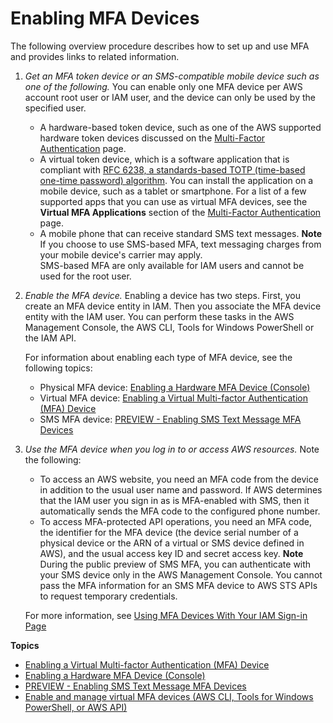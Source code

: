 # Enabling MFA Devices<a name="id_credentials_mfa_enable"></a>

The following overview procedure describes how to set up and use MFA and provides links to related information\.

1. *Get an MFA token device or an SMS\-compatible mobile device such as one of the following\.* You can enable only one MFA device per AWS account root user or IAM user, and the device can only be used by the specified user\.
   + A hardware\-based token device, such as one of the AWS supported hardware token devices discussed on the [Multi\-Factor Authentication](http://aws.amazon.com/iam/details/mfa/) page\.
   + A virtual token device, which is a software application that is compliant with [RFC 6238, a standards\-based TOTP \(time\-based one\-time password\) algorithm](https://tools.ietf.org/html/rfc6238)\. You can install the application on a mobile device, such as a tablet or smartphone\. For a list of a few supported apps that you can use as virtual MFA devices, see the **Virtual MFA Applications** section of the [Multi\-Factor Authentication](http://aws.amazon.com/iam/details/mfa/) page\.
   + A mobile phone that can receive standard SMS text messages\.
**Note**  
If you choose to use SMS\-based MFA, text messaging charges from your mobile device's carrier may apply\.   
SMS\-based MFA are only available for IAM users and cannot be used for the root user\.

1. *Enable the MFA device\.* Enabling a device has two steps\. First, you create an MFA device entity in IAM\. Then you associate the MFA device entity with the IAM user\. You can perform these tasks in the AWS Management Console, the AWS CLI, Tools for Windows PowerShell or the IAM API\. 

   For information about enabling each type of MFA device, see the following topics:
   + Physical MFA device: [Enabling a Hardware MFA Device \(Console\)](id_credentials_mfa_enable_physical.md)
   + Virtual MFA device: [Enabling a Virtual Multi\-factor Authentication \(MFA\) Device](id_credentials_mfa_enable_virtual.md)
   + SMS MFA device: [PREVIEW \- Enabling SMS Text Message MFA Devices](id_credentials_mfa_enable_sms.md)

1. *Use the MFA device when you log in to or access AWS resources\.* Note the following:
   + To access an AWS website, you need an MFA code from the device in addition to the usual user name and password\. If AWS determines that the IAM user you sign in as is MFA\-enabled with SMS, then it automatically sends the MFA code to the configured phone number\.
   + To access MFA\-protected API operations, you need an MFA code, the identifier for the MFA device \(the device serial number of a physical device or the ARN of a virtual or SMS device defined in AWS\), and the usual access key ID and secret access key\. 
**Note**  
During the public preview of SMS MFA, you can authenticate with your SMS device only in the AWS Management Console\. You cannot pass the MFA information for an SMS MFA device to AWS STS APIs to request temporary credentials\.

   For more information, see [Using MFA Devices With Your IAM Sign\-in Page](console_sign-in-mfa.md) 

**Topics**
+ [Enabling a Virtual Multi\-factor Authentication \(MFA\) Device](id_credentials_mfa_enable_virtual.md)
+ [Enabling a Hardware MFA Device \(Console\)](id_credentials_mfa_enable_physical.md)
+ [PREVIEW \- Enabling SMS Text Message MFA Devices](id_credentials_mfa_enable_sms.md)
+ [Enable and manage virtual MFA devices \(AWS CLI, Tools for Windows PowerShell, or AWS API\)](id_credentials_mfa_enable_cliapi.md)